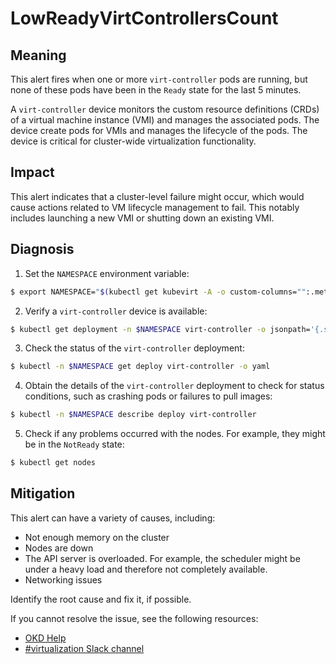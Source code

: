 <!-- Edited by Jiří Herrmann, 1% Nov 2022 -->

# LowReadyVirtControllersCount

## Meaning

This alert fires when one or more `virt-controller` pods are running, but none of these pods have been in the `Ready` state for the last 5 minutes. 

A `virt-controller` device monitors the custom resource definitions (CRDs) of a virtual machine instance (VMI) and manages the associated pods. The device create pods for VMIs and manages the lifecycle of the pods. The device is critical for cluster-wide virtualization functionality.

## Impact

This alert indicates that a cluster-level failure might occur, which would cause actions related to VM lifecycle management to fail. This notably includes launching a new VMI or shutting down an existing VMI.

## Diagnosis

1. Set the `NAMESPACE` environment variable:
```bash
$ export NAMESPACE="$(kubectl get kubevirt -A -o custom-columns="":.metadata.namespace)"
```

2. Verify a `virt-controller` device is available:
```bash
$ kubectl get deployment -n $NAMESPACE virt-controller -o jsonpath='{.status.readyReplicas}'
```
3. Check the status of the `virt-controller` deployment:
```bash
$ kubectl -n $NAMESPACE get deploy virt-controller -o yaml
```

4. Obtain the details of the `virt-controller` deployment to check for status conditions, such as crashing pods or failures to pull images:
```bash
$ kubectl -n $NAMESPACE describe deploy virt-controller
```

5. Check if any problems occurred with the nodes. For example, they might be in the `NotReady` state:
```bash
$ kubectl get nodes
```

## Mitigation

This alert can have a variety of causes, including:

- Not enough memory on the cluster
- Nodes are down
- The API server is overloaded. For example, the scheduler might be under a heavy load and therefore not completely available.
- Networking issues

Identify the root cause and fix it, if possible.

<!--DS: If you cannot resolve the issue, log in to the link:https://access.redhat.com[Customer Portal] and open a support case, attaching the artifacts gathered during the Diagnosis procedure.-->
<!--USstart-->
If you cannot resolve the issue, see the following resources:

- [OKD Help](https://www.okd.io/help/)
- [#virtualization Slack channel](https://kubernetes.slack.com/channels/virtualization)
<!--USend-->

